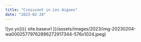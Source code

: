 ```yaml
---
title: "Croissant in Les Aigües"
date: "2023-02-24"
---
```


![yo yo]({{ site.baseurl }}/assets/images/2023/img-20230204-wa00025779762896272917344-576x1024.jpeg)
